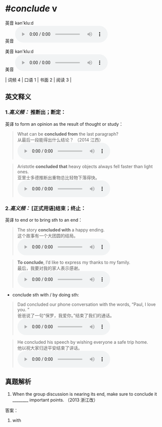 # ***\#conclude*** v
英音 kən'kluːd  
英音
<audio src="./media/conclude-B.aac" controls="controls"></audio>

美音 kən'kluːd  
美音
<audio src="./media/conclude.aac" controls="controls"></audio>



| 词频 4 | 口语 1 | 书面 2 | 阅读 3 |  

英文释义
---
### 1.*高义频：* **推断出；断定：**  
英译 to form an opinion as the result of thought or study：

 > What can be **concluded from** the last paragraph?  
 > 从最后一段能得出什么结论？  （2014 江西）  
<audio src="./media/Conclude-101_AAC.aac" controls="controls"></audio>

 > Aristotle **concluded that** heavy objects always fell faster than light ones.   
 > 亚里士多德推断出重物总比轻物下落得快。    
<audio src="./media/1-conclude.aac" controls="controls"></audio>

### 2.*高义频：* **[正式用语]结束；终止：**  
英译 to end or to bring sth to an end：

 > The story **concluded with** a happy ending.   
 > 这个故事有一个大团圆的结局。    
<audio src="./media/2-conclude.aac" controls="controls"></audio>

 > **To conclude**, I’d like to express my thanks to my family.   
 > 最后，我要对我的家人表示感谢。    
<audio src="./media/3-conclude.aac" controls="controls"></audio>

- conclude sth with / by doing sth:

 > Dad concluded our phone conversation with the words, “Paul, I love you. ”   
 > 爸爸说了一句“保罗，我爱你。”结束了我们的通话。    
<audio src="./media/4-conclude.aac" controls="controls"></audio>

 > He concluded his speech by wishing everyone a safe trip home.   
 > 他以祝大家归途平安结束了讲话。    
<audio src="./media/5-conclude.aac" controls="controls"></audio>


真题解析
---
1. When the group discussion is nearing its end, make sure to conclude it ________ important points.  （2013 浙江改）  

答案：
1. with  

